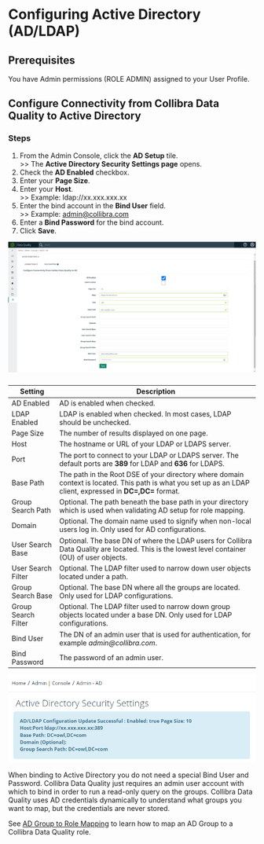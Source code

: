 # Configuring Active Directory (AD/LDAP)

## Prerequisites

You have Admin permissions (ROLE ADMIN) assigned to your User Profile.

## Configure Connectivity from Collibra Data Quality to Active Directory

### Steps

1. From the Admin Console, click the **AD Setup** tile.\
   \>> The **Active Directory Security Settings page** opens.
2. Check the **AD Enabled** checkbox.
3. Enter your **Page Size**.
4. Enter your **Host**.\
   \>> Example: ldap://xx.xxx.xxx.xx
5. Enter the bind account in the **Bind User** field.\
   \>> Example: admin@collibra.com
6. Enter a **Bind Password** for the bind account.
7. Click **Save**.

![Configure Active Directory](../../../.gitbook/assets/dq-active-directory-configuration.png)

###

| Setting             | Description                                                                                                                                                  |
| ------------------- | ------------------------------------------------------------------------------------------------------------------------------------------------------------ |
| AD Enabled          | AD is enabled when checked.                                                                                                                                  |
| LDAP Enabled        | LDAP is enabled when checked. In most cases, LDAP should be unchecked.                                                                                       |
| Page Size           | The number of results displayed on one page.                                                                                                                 |
| Host                | The hostname or URL of your LDAP or LDAPS server.                                                                                                            |
| Port                | The port to connect to your LDAP or LDAPS server. The default ports are **389** for LDAP and **636** for LDAPS.                                              |
| Base Path           | The path in the Root DSE of your directory where domain context is located. This path is what you set up as an LDAP client, expressed in **DC=,DC=** format. |
| Group Search Path   | Optional. The path beneath the base path in your directory which is used when validating AD setup for role mapping.                                          |
| Domain              | Optional. The domain name used to signify when non-local users log in. Only used for AD configurations.                                                      |
| User Search Base    | Optional. The base DN of where the LDAP users for Collibra Data Quality are located. This is the lowest level container (OU) of user objects.                |
| User Search Filter  | Optional. The LDAP filter used to narrow down user objects located under a path.                                                                             |
| Group Search Base   | Optional. The base DN where all the groups are located. Only used for LDAP configurations.                                                                   |
| Group Search Filter | Optional. The LDAP filter used to narrow down group objects located under a base DN. Only used for LDAP configurations.                                      |
| Bind User           | The DN of an admin user that is used for authentication, for example _admin@collibra.com_.                                                                   |
| Bind Password       | The password of an admin user.                                                                                                                               |

![Active Directory successfully configured](../../../.gitbook/assets/dq-active-directory-security-settings-success-message.png)

When binding to Active Directory you do not need a special Bind User and Password. Collibra Data Quality just requires an admin user account with which to bind in order to run a read-only query on the groups. Collibra Data Quality uses AD credentials dynamically to understand what groups you want to map, but the credentials are never stored.

See [AD Group to Role Mapping](ad-group-to-owl-role-mapping.md) to learn how to map an AD Group to a Collibra Data Quality role.
